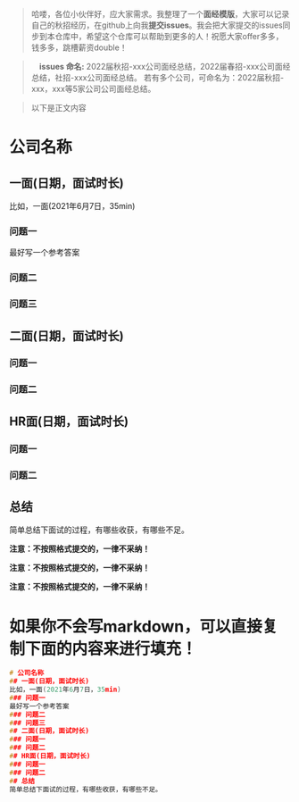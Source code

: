 > 哈喽，各位小伙伴好，应大家需求。我整理了一个**面经模版**，大家可以记录自己的秋招经历，在github上向我**提交issues**。我会把大家提交的issues同步到本仓库中，希望这个仓库可以帮助到更多的人！祝愿大家offer多多，钱多多，跳槽薪资double！

>　**issues 命名:** 2022届秋招-xxx公司面经总结，2022届春招-xxx公司面经总结，社招-xxx公司面经总结。
若有多个公司，可命名为：2022届秋招-xxx，xxx等5家公司公司面经总结。

> 以下是正文内容

# 公司名称
## 一面(日期，面试时长)
比如，一面(2021年6月7日，35min)
### 问题一
最好写一个参考答案
### 问题二
### 问题三
## 二面(日期，面试时长)
### 问题一
### 问题二
## HR面(日期，面试时长)
### 问题一
### 问题二
## 总结
简单总结下面试的过程，有哪些收获，有哪些不足。

**注意：不按照格式提交的，一律不采纳！**

**注意：不按照格式提交的，一律不采纳！**

**注意：不按照格式提交的，一律不采纳！**

# 如果你不会写markdown，可以直接复制下面的内容来进行填充！

```c
# 公司名称
## 一面(日期，面试时长)
比如，一面(2021年6月7日，35min)
### 问题一
最好写一个参考答案
### 问题二
### 问题三
## 二面(日期，面试时长)
### 问题一
### 问题二
## HR面(日期，面试时长)
### 问题一
### 问题二
## 总结
简单总结下面试的过程，有哪些收获，有哪些不足。
```

